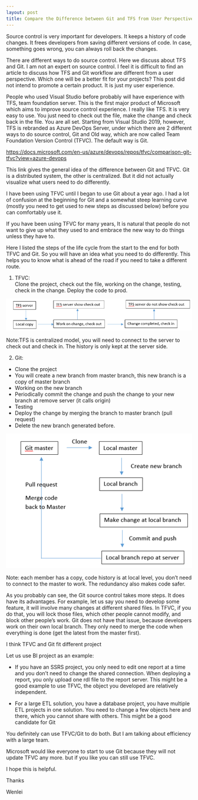 ```yaml
---
layout: post
title: Compare the Difference between Git and TFS from User Perspective
---
```


Source control is very important for developers. It keeps a history of code changes.  It frees developers from saving different versions of code.  In case, something goes wrong, you can always roll back the changes.  

There are different ways to do source control. Here we discuss about TFS and Git. I am not an expert on source control. I feel it is difficult to find an article to discuss how TFS and Git workflow are different from a user perspective.  Which one will be a better fit for your projects? This post did not intend to promote a certain product. It is just my user experience.   

People who used Visual Studio before probably will have experience with TFS, team foundation server. This is the first major product of Microsoft which aims to improve source control experience. I really like TFS. It is very easy to use. You just need to check out the file, make the change and check back in the file. You are all set.  Starting from Visual Studio 2019, however, TFS is rebranded as Azure DevOps Server, under which there are 2 different ways to do source control, Git and Old way, which are now called Team Foundation Version Control (TFVC). The default way is Git.  

<https://docs.microsoft.com/en-us/azure/devops/repos/tfvc/comparison-git-tfvc?view=azure-devops>  

This link gives the general idea of the difference between Git and TFVC.  Git is a distributed system, the other is centralized. But it did not actually visualize what users need to do differently.  

I have been using TFVC until I began to use Git about a year ago.  I had a lot of confusion at the beginning for Git and a somewhat steep learning curve (mostly you need to get used to new steps as discussed below) before you can comfortably use it.  

If you have been using TFVC for many years, It is natural that people do not want to give up what they used to and embrace the new way to do things unless they have to.  

Here I listed the steps of the life cycle from the start to the end for both TFVC and Git. So you will have an idea what you need to do differently.  This helps you to know what is ahead of the road if you need to take a different route.  

1. TFVC:  
Clone the project, check out the file, working on the change, testing, check in the change.  Deploy the code to prod.  

<img src="/images/blog46/TFS.PNG">   

Note:TFS is centralized model, you will need to connect to the server to check out and check in. The history is only kept at the server side.  
  

2. Git:  
* Clone the project  
* You will create a new branch from master branch, this new branch is a copy of master branch  
* Working on the new branch  
* Periodically commit the change and push the change to your new branch at remove server (it calls origin)  
* Testing  
* Deploy the change by merging the branch to master branch (pull request)  
* Delete the new branch generated before.  


<img src="/images/blog46/Git.PNG"> 

Note: each member has a copy, code history is at local level, you don’t need to connect to the master to work. The redundancy also makes code safer.  
 
As you probably can see, the Git source control takes more steps. It does have its advantages. For example, let us say you need to develop some feature, it will involve many changes at different shared files. In TFVC, if you do that, you will lock those files, which other people cannot modify, and block other people’s work. Git does not have that issue, because developers work on their own local branch. They only need to merge the code when everything is done (get the latest from the master first).  

I think TFVC and Git fit different project  

Let us use BI project as an example:  

* If you have an SSRS project, you only need to edit one report at a time and you don’t need to change the shared connection. When deploying a report, you only upload one rdl file to the report server.   This might be a good example to use TFVC, the object you developed are relatively independent.  

* For a large ETL solution, you have a database project, you have multiple ETL projects in one solution. You need to change a few objects here and there, which you cannot share with others.  This might be a good candidate for Git  


You definitely can use TFVC/Git to do both. But I am talking about efficiency with a large team.  

Microsoft would like everyone to start to use Git because they will not update TFVC any more. but if you like you can still use TFVC.  

I hope this is helpful.  

Thanks  

Wenlei

